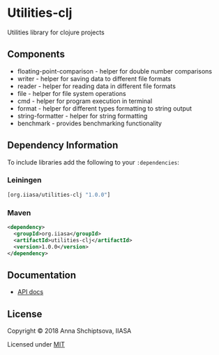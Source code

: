 # Utilities-clj

Utilities library for clojure projects

## Components

* floating-point-comparison - helper for double number comparisons
* writer - helper for saving data to different file formats
* reader - helper for reading data in different file formats
* file - helper for file system operations
* cmd - helper for program execution in terminal
* format - helper for different types formatting to string output
* string-formatter - helper for string formatting
* benchmark - provides benchmarking functionality

## Dependency Information

To include libraries add the following to your `:dependencies`:

### Leiningen
```clj
[org.iiasa/utilities-clj "1.0.0"]
```

### Maven

```xml
<dependency>
  <groupId>org.iiasa</groupId>
  <artifactId>utilities-clj</artifactId>
  <version>1.0.0</version>
</dependency>
```

## Documentation

* [API docs](https://shchipts.github.io/utilities-clj/)

## License

Copyright © 2018 Anna Shchiptsova, IIASA

Licensed under [MIT](http://opensource.org/licenses/MIT)
